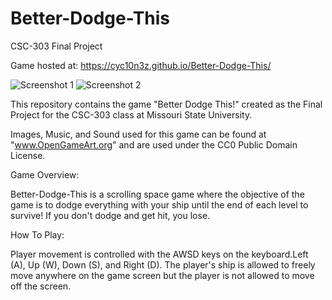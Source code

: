 # Better-Dodge-This
CSC-303 Final Project

Game hosted at: https://cyc10n3z.github.io/Better-Dodge-This/

![Screenshot 1](https://github.com/Cyc10n3z/Better-Dodge-This/assets/images/MenuScreen.png)
![Screenshot 2](https://github.com/Cyc10n3z/Better-Dodge-This/assets/images/GamePlay.png)

This repository contains the game "Better Dodge This!" created as the Final Project 
for the CSC-303 class at Missouri State University.

Images, Music, and Sound used for this game can be found at "www.OpenGameArt.org" and
are used under the CC0 Public Domain License.


Game Overview:

Better-Dodge-This is a scrolling space game where the objective of the game is to dodge
everything with your ship until the end of each level to survive! If you don't dodge and 
get hit, you lose.


How To Play:

Player movement is controlled with the AWSD keys on the keyboard.Left (A), Up (W), Down (S), 
and Right (D). The player's ship is allowed to freely move anywhere on the game screen but 
the player is not allowed to move off the screen.
